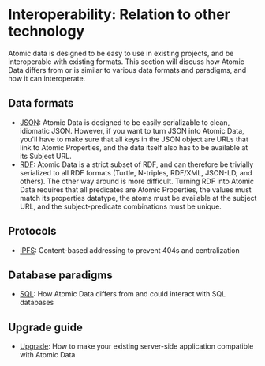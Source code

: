# Interoperability: Relation to other technology

Atomic data is designed to be easy to use in existing projects, and be interoperable with existing formats.
This section will discuss how Atomic Data differs from or is similar to various data formats and paradigms, and how it can interoperate.

## Data formats

* [JSON](json.md): Atomic Data is designed to be easily serializable to clean, idiomatic JSON. However, if you want to turn JSON into Atomic Data, you'll have to make sure that all keys in the JSON object are URLs that link to Atomic Properties, and the data itself also has to be available at its Subject URL.
* [RDF](rdf.md): Atomic Data is a strict subset of RDF, and can therefore be trivially serialized to all RDF formats (Turtle, N-triples, RDF/XML, JSON-LD, and others). The other way around is more difficult. Turning RDF into Atomic Data requires that all predicates are Atomic Properties, the values must match its properties datatype, the atoms must be available at the subject URL, and the subject-predicate combinations must be unique.

## Protocols

* [IPFS](ipfs.md): Content-based addressing to prevent 404s and centralization

## Database paradigms

* [SQL](sql.md): How Atomic Data differs from and could interact with SQL databases

## Upgrade guide

* [Upgrade](upgrade.md): How to make your existing server-side application compatible with Atomic Data
